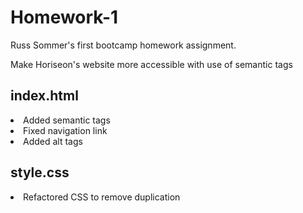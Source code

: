 # Homework-1
Russ Sommer's first bootcamp homework assignment.
<p>Make Horiseon's website more accessible with use of semantic tags</p>
  
  <h2>index.html</h2>
  <li>Added semantic tags</li>
  <li>Fixed navigation link</li>
  <li>Added alt tags</li>
  <p></p>
   <h2>style.css</h2>
  <li>Refactored CSS to remove duplication</li>

  

